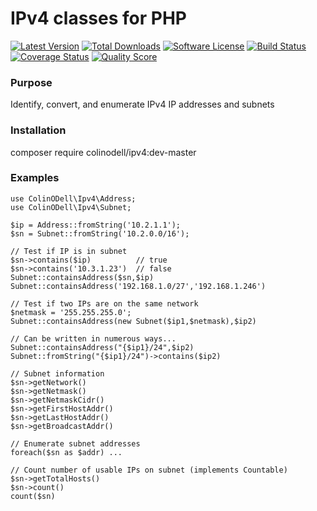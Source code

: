 # IPv4 classes for PHP

[![Latest Version](https://img.shields.io/packagist/v/colinodell/ip4v.svg?style=flat-square)](https://packagist.org/packages/colinodell/ip4v)
[![Total Downloads](https://img.shields.io/packagist/dt/colinodell/ip4v.svg?style=flat-square)](https://packagist.org/packages/colinodell/ip4v)
[![Software License](https://img.shields.io/badge/License-MIT-brightgreen.svg?style=flat-square)](LICENSE)
[![Build Status](https://img.shields.io/travis/colinodell/php-ip4v/master.svg?style=flat-square)](https://travis-ci.org/colinodell/php-ip4v)
[![Coverage Status](https://img.shields.io/scrutinizer/coverage/g/colinodell/php-ip4v.svg?style=flat-square)](https://scrutinizer-ci.com/g/colinodell/php-ip4v/code-structure)
[![Quality Score](https://img.shields.io/scrutinizer/g/colinodell/php-ip4v.svg?style=flat-square)](https://scrutinizer-ci.com/g/colinodell/php-ip4v)

### Purpose

Identify, convert, and enumerate IPv4 IP addresses and subnets

### Installation

composer require colinodell/ipv4:dev-master

### Examples

    use ColinODell\Ipv4\Address;
    use ColinODell\Ipv4\Subnet;

    $ip = Address::fromString('10.2.1.1');
    $sn = Subnet::fromString('10.2.0.0/16');

    // Test if IP is in subnet
    $sn->contains($ip)          // true
    $sn->contains('10.3.1.23')  // false
    Subnet::containsAddress($sn,$ip)
    Subnet::containsAddress('192.168.1.0/27','192.168.1.246')

    // Test if two IPs are on the same network
    $netmask = '255.255.255.0';
    Subnet::containsAddress(new Subnet($ip1,$netmask),$ip2)

    // Can be written in numerous ways...
    Subnet::containsAddress("{$ip1}/24",$ip2)
    Subnet::fromString("{$ip1}/24")->contains($ip2)

    // Subnet information
    $sn->getNetwork()
    $sn->getNetmask()
    $sn->getNetmaskCidr()
    $sn->getFirstHostAddr()
    $sn->getLastHostAddr()
    $sn->getBroadcastAddr()

    // Enumerate subnet addresses
    foreach($sn as $addr) ...

    // Count number of usable IPs on subnet (implements Countable)
    $sn->getTotalHosts()
    $sn->count()
    count($sn)
